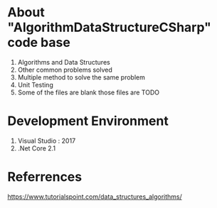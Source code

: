# About "AlgorithmDataStructureCSharp" code base

1. Algorithms and Data Structures 
2. Other common problems solved
3. Multiple method to solve the same problem
4. Unit Testing
5. Some of the files are blank those files are TODO

# Development Environment
1. Visual Studio : 2017
2. .Net Core 2.1


# Referrences
https://www.tutorialspoint.com/data_structures_algorithms/

